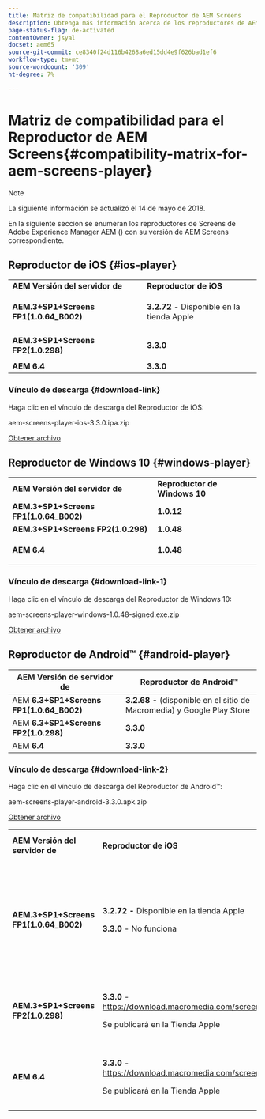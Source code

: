 ```yaml
---
title: Matriz de compatibilidad para el Reproductor de AEM Screens
description: Obtenga más información acerca de los reproductores de AEM Screens y su versión respectiva de AEM Screens.
page-status-flag: de-activated
contentOwner: jsyal
docset: aem65
source-git-commit: ce8340f24d116b4268a6ed15dd4e9f626bad1ef6
workflow-type: tm+mt
source-wordcount: '309'
ht-degree: 7%

---
```



# Matriz de compatibilidad para el Reproductor de AEM Screens{#compatibility-matrix-for-aem-screens-player}

>[!NOTE]
>
>La siguiente información se actualizó el 14 de mayo de 2018.

En la siguiente sección se enumeran los reproductores de Screens de Adobe Experience Manager AEM () con su versión de AEM Screens correspondiente.

## Reproductor de iOS {#ios-player}

<table>
 <tbody>
  <tr>
   <td><strong>AEM Versión del servidor de</strong></td> 
   <td><strong>Reproductor de iOS</strong></td> 
  </tr>
  <tr>
   <td><strong>AEM.3+SP1+Screens FP1(1.0.64_B002)</strong></td> 
   <td><p><strong>3.2.72</strong> - Disponible en la tienda Apple</p> <p> </p> </td> 
  </tr>
  <tr>
   <td><strong><strong>AEM.3+SP1+Screens FP2(1.0.298)</strong></strong></td> 
   <td><p><strong>3.3.0</strong> </p> <p> </p> </td> 
  </tr>
  <tr>
   <td><strong>AEM 6.4</strong></td> 
   <td><strong>3.3.0</strong> </td> 
  </tr>
 </tbody>
</table>

### Vínculo de descarga {#download-link}

Haga clic en el vínculo de descarga del Reproductor de iOS:

aem-screens-player-ios-3.3.0.ipa.zip

[Obtener archivo](assets/aem-screens-player-ios-330ipa.zip)

## Reproductor de Windows 10 {#windows-player}

<table>
 <tbody>
  <tr>
   <td><strong>AEM Versión del servidor de</strong></td> 
   <td><strong>Reproductor de Windows 10</strong></td> 
  </tr>
  <tr>
   <td><strong>AEM.3+SP1+Screens FP1(1.0.64_B002)</strong></td> 
   <td><strong>1.0.12</strong><br /> </td> 
  </tr>
  <tr>
   <td><strong><strong>AEM.3+SP1+Screens FP2(1.0.298)</strong></strong></td> 
   <td><strong>1.0.48 </strong></td> 
  </tr>
  <tr>
   <td><strong>AEM 6.4</strong></td> 
   <td><p><strong>1.0.48 </strong></p> </td> 
  </tr>
 </tbody>
</table>

### Vínculo de descarga {#download-link-1}

Haga clic en el vínculo de descarga del Reproductor de Windows 10:

aem-screens-player-windows-1.0.48-signed.exe.zip

[Obtener archivo](assets/aem-screens-player-windows-1048-signedexe.zip)

## Reproductor de Android™ {#android-player}

| AEM **Versión de servidor de** | **Reproductor de Android™** |
|---|---|
| AEM **6.3+SP1+Screens FP1(1.0.64_B002)** | **3.2.68 -** (disponible en el sitio de Macromedia) y Google Play Store |
| AEM **6.3+SP1+Screens FP2(1.0.298)** | **3.3.0** |
| AEM **6.4** | **3.3.0** |

### Vínculo de descarga {#download-link-2}

Haga clic en el vínculo de descarga del Reproductor de Android™:

aem-screens-player-android-3.3.0.apk.zip

[Obtener archivo](assets/aem-screens-player-android-330apk.zip)

<table>
 <tbody>
  <tr>
   <td><strong>AEM Versión del servidor de</strong></td> 
   <td><strong>Reproductor de iOS</strong></td> 
   <td><strong>Reproductor de Windows 10</strong></td> 
   <td><strong>Reproductor de SO Chrome</strong><br /> </td> 
   <td><strong>Reproductor de Android™</strong></td> 
  </tr>
  <tr>
   <td><strong>AEM.3+SP1+Screens FP1(1.0.64_B002)</strong></td> 
   <td><p><strong>3.2.72 - </strong>Disponible en la tienda Apple</p> <p><strong>3.3.0</strong> - No funciona</p> <p> </p> </td> 
   <td><strong>1.0.12</strong> - (disponible en Macromedia)</td> 
   <td><p><strong>1.0.30 -</strong> Disponible en la Tienda Chrome.</p> <p>No compatible con el paquete de funciones 1</p> </td> 
   <td><strong>3.2.68 -</strong> (disponible en el sitio de Macromedia) y Google Play Store</td> 
  </tr>
  <tr>
   <td><strong><strong>AEM.3+SP1+Screens FP2(1.0.298)</strong></strong></td> 
   <td><p><strong>3.3.0</strong> - <a href="https://download.macromedia.com/screens/">https://download.macromedia.com/screens/</a></p> <p>Se publicará en la Tienda Apple</p> <p> </p> </td> 
   <td><strong>1.0.48 -</strong> <a href="https://download.macromedia.com/screens/">https://download.macromedia.com/screens/</a></td> 
   <td><p><strong>1.0.42: </strong></p> <p>Se publicará en la Tienda Chrome</p> </td> 
   <td><strong>3.3.0 - </strong><a href="https://download.macromedia.com/screens/">https://download.macromedia.com/screens/</a></td> 
  </tr>
  <tr>
   <td><strong>AEM 6.4</strong></td> 
   <td><p><strong>3.3.0</strong> - <a href="https://download.macromedia.com/screens/">https://download.macromedia.com/screens/</a></p> <p>Se publicará en la Tienda Apple</p> </td> 
   <td><p><strong>1.0.48 -</strong><br /> </p> <p><a href="https://download.macromedia.com/screens/">https://download.macromedia.com/screens/</a></p> </td> 
   <td><p><strong>1.0.42: </strong></p> <p>Se publicará en la Tienda Chrome</p> </td> 
   <td><strong>3.3.0 - </strong><a href="https://download.macromedia.com/screens/">https://download.macromedia.com/screens/</a></td> 
  </tr>
 </tbody>
</table>

